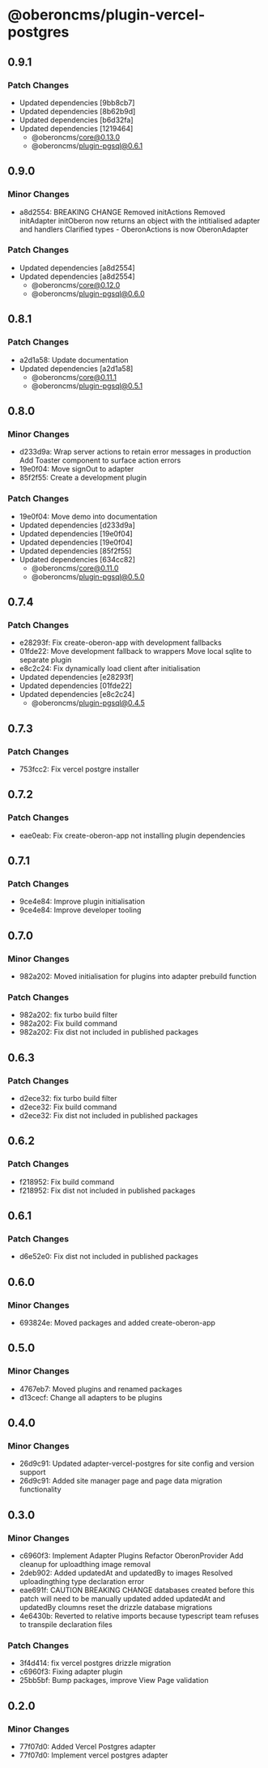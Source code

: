 # @oberoncms/plugin-vercel-postgres

## 0.9.1

### Patch Changes

- Updated dependencies [9bb8cb7]
- Updated dependencies [8b62b9d]
- Updated dependencies [b6d32fa]
- Updated dependencies [1219464]
  - @oberoncms/core@0.13.0
  - @oberoncms/plugin-pgsql@0.6.1

## 0.9.0

### Minor Changes

- a8d2554: BREAKING CHANGE Removed initActions Removed initAdapter initOberon
  now returns an object with the intitialised adapter and handlers Clarified
  types - OberonActions is now OberonAdapter

### Patch Changes

- Updated dependencies [a8d2554]
- Updated dependencies [a8d2554]
  - @oberoncms/core@0.12.0
  - @oberoncms/plugin-pgsql@0.6.0

## 0.8.1

### Patch Changes

- a2d1a58: Update documentation
- Updated dependencies [a2d1a58]
  - @oberoncms/core@0.11.1
  - @oberoncms/plugin-pgsql@0.5.1

## 0.8.0

### Minor Changes

- d233d9a: Wrap server actions to retain error messages in production Add
  Toaster component to surface action errors
- 19e0f04: Move signOut to adapter
- 85f2f55: Create a development plugin

### Patch Changes

- 19e0f04: Move demo into documentation
- Updated dependencies [d233d9a]
- Updated dependencies [19e0f04]
- Updated dependencies [19e0f04]
- Updated dependencies [85f2f55]
- Updated dependencies [634cc82]
  - @oberoncms/core@0.11.0
  - @oberoncms/plugin-pgsql@0.5.0

## 0.7.4

### Patch Changes

- e28293f: Fix create-oberon-app with development fallbacks
- 01fde22: Move development fallback to wrappers Move local sqlite to separate
  plugin
- e8c2c24: Fix dynamically load client after initialisation
- Updated dependencies [e28293f]
- Updated dependencies [01fde22]
- Updated dependencies [e8c2c24]
  - @oberoncms/plugin-pgsql@0.4.5

## 0.7.3

### Patch Changes

- 753fcc2: Fix vercel postgre installer

## 0.7.2

### Patch Changes

- eae0eab: Fix create-oberon-app not installing plugin dependencies

## 0.7.1

### Patch Changes

- 9ce4e84: Improve plugin initialisation
- 9ce4e84: Improve developer tooling

## 0.7.0

### Minor Changes

- 982a202: Moved initialisation for plugins into adapter prebuild function

### Patch Changes

- 982a202: fix turbo build filter
- 982a202: Fix build command
- 982a202: Fix dist not included in published packages

## 0.6.3

### Patch Changes

- d2ece32: fix turbo build filter
- d2ece32: Fix build command
- d2ece32: Fix dist not included in published packages

## 0.6.2

### Patch Changes

- f218952: Fix build command
- f218952: Fix dist not included in published packages

## 0.6.1

### Patch Changes

- d6e52e0: Fix dist not included in published packages

## 0.6.0

### Minor Changes

- 693824e: Moved packages and added create-oberon-app

## 0.5.0

### Minor Changes

- 4767eb7: Moved plugins and renamed packages
- d13cecf: Change all adapters to be plugins

## 0.4.0

### Minor Changes

- 26d9c91: Updated adapter-vercel-postgres for site config and version support
- 26d9c91: Added site manager page and page data migration functionality

## 0.3.0

### Minor Changes

- c6960f3: Implement Adapter Plugins Refactor OberonProvider Add cleanup for
  uploadthing image removal
- 2deb902: Added updatedAt and updatedBy to images Resolved uploadingthing type
  declaration error
- eae691f: CAUTION BREAKING CHANGE databases created before this patch will need
  to be manually updated added updatedAt and updatedBy cloumns reset the drizzle
  database migrations
- 4e6430b: Reverted to relative imports because typescript team refuses to
  transpile declaration files

### Patch Changes

- 3f4d414: fix vercel postgres drizzle migration
- c6960f3: Fixing adapter plugin
- 25bb5bf: Bump packages, improve View Page validation

## 0.2.0

### Minor Changes

- 77f07d0: Added Vercel Postgres adapter
- 77f07d0: Implement vercel postgres adapter
